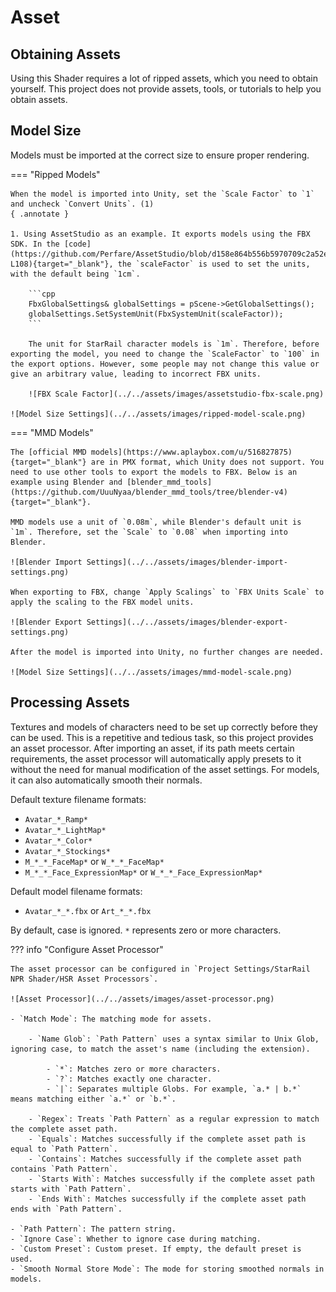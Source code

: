 # Asset

## Obtaining Assets

Using this Shader requires a lot of ripped assets, which you need to obtain yourself. This project does not provide assets, tools, or tutorials to help you obtain assets.

## Model Size

Models must be imported at the correct size to ensure proper rendering.

=== "Ripped Models"

    When the model is imported into Unity, set the `Scale Factor` to `1` and uncheck `Convert Units`. (1)
    { .annotate }

    1. Using AssetStudio as an example. It exports models using the FBX SDK. In the [code](https://github.com/Perfare/AssetStudio/blob/d158e864b556b5970709c2a52e47944d53aa98a2/AssetStudioFBXNative/api.cpp#L107-L108){target="_blank"}, the `scaleFactor` is used to set the units, with the default being `1cm`.

        ```cpp
        FbxGlobalSettings& globalSettings = pScene->GetGlobalSettings();
        globalSettings.SetSystemUnit(FbxSystemUnit(scaleFactor));
        ```

        The unit for StarRail character models is `1m`. Therefore, before exporting the model, you need to change the `ScaleFactor` to `100` in the export options. However, some people may not change this value or give an arbitrary value, leading to incorrect FBX units.

        ![FBX Scale Factor](../../assets/images/assetstudio-fbx-scale.png)

    ![Model Size Settings](../../assets/images/ripped-model-scale.png)

=== "MMD Models"

    The [official MMD models](https://www.aplaybox.com/u/516827875){target="_blank"} are in PMX format, which Unity does not support. You need to use other tools to export the models to FBX. Below is an example using Blender and [blender_mmd_tools](https://github.com/UuuNyaa/blender_mmd_tools/tree/blender-v4){target="_blank"}.

    MMD models use a unit of `0.08m`, while Blender's default unit is `1m`. Therefore, set the `Scale` to `0.08` when importing into Blender.

    ![Blender Import Settings](../../assets/images/blender-import-settings.png)

    When exporting to FBX, change `Apply Scalings` to `FBX Units Scale` to apply the scaling to the FBX model units.

    ![Blender Export Settings](../../assets/images/blender-export-settings.png)

    After the model is imported into Unity, no further changes are needed.

    ![Model Size Settings](../../assets/images/mmd-model-scale.png)

## Processing Assets

Textures and models of characters need to be set up correctly before they can be used. This is a repetitive and tedious task, so this project provides an asset processor. After importing an asset, if its path meets certain requirements, the asset processor will automatically apply presets to it without the need for manual modification of the asset settings. For models, it can also automatically smooth their normals.

Default texture filename formats:

- `Avatar_*_Ramp*`
- `Avatar_*_LightMap*`
- `Avatar_*_Color*`
- `Avatar_*_Stockings*`
- `M_*_*_FaceMap*` or `W_*_*_FaceMap*`
- `M_*_*_Face_ExpressionMap*` or `W_*_*_Face_ExpressionMap*`

Default model filename formats:

- `Avatar_*_*.fbx` or `Art_*_*.fbx`

By default, case is ignored. `*` represents zero or more characters.

??? info "Configure Asset Processor"

    The asset processor can be configured in `Project Settings/StarRail NPR Shader/HSR Asset Processors`.

    ![Asset Processor](../../assets/images/asset-processor.png)

    - `Match Mode`: The matching mode for assets.

        - `Name Glob`: `Path Pattern` uses a syntax similar to Unix Glob, ignoring case, to match the asset's name (including the extension).

            - `*`: Matches zero or more characters.
            - `?`: Matches exactly one character.
            - `|`: Separates multiple Globs. For example, `a.* | b.*` means matching either `a.*` or `b.*`.

        - `Regex`: Treats `Path Pattern` as a regular expression to match the complete asset path.
        - `Equals`: Matches successfully if the complete asset path is equal to `Path Pattern`.
        - `Contains`: Matches successfully if the complete asset path contains `Path Pattern`.
        - `Starts With`: Matches successfully if the complete asset path starts with `Path Pattern`.
        - `Ends With`: Matches successfully if the complete asset path ends with `Path Pattern`.

    - `Path Pattern`: The pattern string.
    - `Ignore Case`: Whether to ignore case during matching.
    - `Custom Preset`: Custom preset. If empty, the default preset is used.
    - `Smooth Normal Store Mode`: The mode for storing smoothed normals in models.
